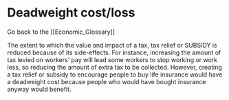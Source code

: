 # Deadweight cost/loss

Go back to the [[Economic_Glossary]]


The extent to which the value and impact of a tax, tax relief or SUBSIDY is reduced because of its side-effects. For instance, increasing the amount of tax levied on workers’ pay will lead some workers to stop working or work less, so reducing the amount of extra tax to be collected. However, creating a tax relief or subsidy to encourage people to buy life insurance would have a deadweight cost because people who would have bought insurance anyway would benefit.

